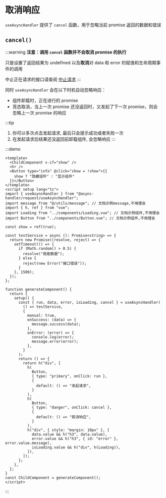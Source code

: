 # 取消响应

`useAsyncHandler` 提供了 `cancel` 函数，用于忽略当前 promise 返回的数据和错误

## `cancel()`

:::warning
**注意：调用 `cancel` 函数并不会取消 promise 的执行**

只是设置了返回结果为 undefined 以及**取消**对 data 和 error 的赋值和生命周期事件的调用

中止正在请求的接口请查阅 [中止请求](./abort-request.md)
:::

同时 `useAsyncHandler` 会在以下时机自动忽略响应：

- 组件卸载时，正在进行的 promise
- 竞态取消，当上一次 promise 还没返回时，又发起了下一次 promise，则会忽略上一次 promise 的响应

:::tip

1. 你可以多次点击发起请求, 最后只会提示成功或者失败一次
2. 在发起请求后结果还没返回前卸载组件, 会忽略响应
   :::

:::demo

```vue
<template>
  <ChildComponent v-if="show" />
  <hr />
  <Button type="info" @click="show = !show">{{
    show ? "隐藏组件" : "显示组件"
  }}</Button>
</template>
<script setup lang="ts">
import { useAsyncHandler } from "@async-handler/request/useAsyncHandler";
import message from "@/utils/message"; // 文档示例message,不用理会
import { h, ref } from "vue";
import Loading from "../components/Loading.vue"; // 文档示例组件,不用理会
import Button from "../components/Button.vue"; // 文档示例组件,不用理会

const show = ref(true);

const testService = async (): Promise<string> => {
  return new Promise((resolve, reject) => {
    setTimeout(() => {
      if (Math.random() > 0.5) {
        resolve("我是数据");
      } else {
        reject(new Error("接口错误"));
      }
    }, 1500);
  });
};

function generateComponent() {
  return {
    setup() {
      const { run, data, error, isLoading, cancel } = useAsyncHandler(
        () => testService,
        {
          manual: true,
          onSuccess: (data) => {
            message.success(data);
          },
          onError: (error) => {
            console.log(error);
            message.error(error);
          },
        }
      );
      return () => {
        return h("div", [
          h(
            Button,
            { type: "primary", onClick: run },
            {
              default: () => "发起请求",
            }
          ),
          h(
            Button,
            { type: "danger", onClick: cancel },
            {
              default: () => "取消响应",
            }
          ),
          h("div", { style: "margin: 10px" }, [
            data.value && h("h3", data.value),
            error.value && h("h3", { id: "error" }, error.value.message),
            isLoading.value && h("div", h(Loading)),
          ]),
        ]);
      };
    },
  };
}
const ChildComponent = generateComponent();
</script>
```

:::
